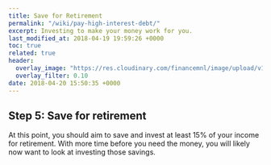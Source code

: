 ```yaml
---
title: Save for Retirement
permalink: "/wiki/pay-high-interest-debt/"
excerpt: Investing to make your money work for you.
last_modified_at: 2018-04-19 19:59:26 +0000
toc: true
related: true
header:
  overlay_image: "https://res.cloudinary.com/financemnl/image/upload/v1524808240/Header%20Images/pexels-photo-185772.jpg"
  overlay_filter: 0.10
date: 2018-04-20 15:50:35 +0000
---
```

## Step 5: Save for retirement

At this point, you should aim to save and invest at least 15% of your income for retirement. With more time before you need the money, you will likely now want to look at investing those savings.
